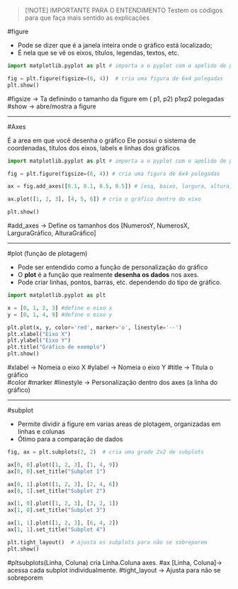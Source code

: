 
> [!NOTE] IMPORTANTE PARA O ENTENDIMENTO
> Testem os códigos para que faça mais sentido as explicações 

#figure 
- Pode se dizer que é a janela inteira onde o gráfico está localizado;
- É nela que se vê os eixos, títulos, legendas, textos, etc.

```python
import matplotlib.pyplot as plt # importa a o pyplot com o apelido de plt do matplotlib

fig = plt.figure(figsize=(6, 4))  # cria uma figura de 6x4 polegadas
plt.show()

```
#figsize -> Ta definindo o tamanho da figure em ( p1, p2) p1xp2 polegadas
#show -> abre/mostra a figure

----------------------------------------------------------------------
#Axes

É a area em que você desenha o gráfico
Ele possui o sistema de coordenadas, títulos dos eixos, labels e linhas dos gráficos

```python
import matplotlib.pyplot as plt # importa a o pyplot com o apelido de plt do matplotlib  

fig = plt.figure(figsize=(6, 4)) # cria uma figura de 6x4 polegadas

ax = fig.add_axes([0.1, 0.1, 0.5, 0.5]) # [esq, baixo, largura, altura]

ax.plot([1, 2, 3], [4, 5, 6]) # cria o gráfico dentro do eixo

plt.show()
```

#add_axes -> Define os tamanhos dos [NumerosY, NumerosX, LarguraGráfico,  AlturaGráfico]

------------------------------------------------------------------------


#plot (função de plotagem)
- Pode ser entendido como a função de personalização do gráfico
- O **plot** é a função que realmente **desenha os dados** nos axes.
- Pode criar linhas, pontos, barras, etc. dependendo do tipo de gráfico.

```python
import matplotlib.pyplot as plt

x = [0, 1, 2, 3] #define o eixo x
y = [0, 1, 4, 9] #define o eixo y

plt.plot(x, y, color='red', marker='o', linestyle='--')
plt.xlabel("Eixo X")
plt.ylabel("Eixo Y")
plt.title("Gráfico de exemplo")
plt.show()
```

#xlabel -> Nomeia o eixo X
#ylabel -> Nomeia o eixo Y
#title -> Titula o gráfico  
#color #marker #linestyle -> Personalização dentro dos axes (a linha do gráfico)

------------------------------------------------------------------------
#subplot
- Permite dividir a figure em varias areas de plotagem, organizadas em linhas e colunas
- Ótimo para a comparação de dados

```python
fig, ax = plt.subplots(2, 2)  # cria uma grade 2x2 de subplots

ax[0, 0].plot([1, 2, 3], [1, 4, 9])
ax[0, 0].set_title("Subplot 1")

ax[0, 1].plot([1, 2, 3], [2, 4, 6])
ax[0, 1].set_title("Subplot 2")

ax[1, 0].plot([1, 2, 3], [3, 2, 1])
ax[1, 0].set_title("Subplot 3")

ax[1, 1].plot([1, 2, 3], [6, 4, 2])
ax[1, 1].set_title("Subplot 4")

plt.tight_layout()  # ajusta os subplots para não se sobreporem
plt.show()

```

#pltsubplots(Linha, Coluna) cria Linha.Coluna axes.
#ax [Linha, Coluna]-> acessa cada subplot individualmente. 
#tight_layout -> Ajusta para não se sobreporem